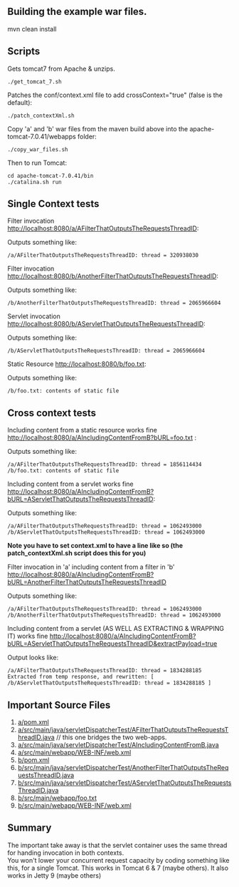 ## Building the example war files.

mvn clean install

## Scripts 

Gets tomcat7 from Apache & unzips.

    ./get_tomcat_7.sh

Patches the conf/context.xml file to add crossContext="true" (false is the default):

    ./patch_contextXml.sh

Copy 'a' and 'b' war files from the maven build above into the apache-tomcat-7.0.41/webapps folder:

    ./copy_war_files.sh

Then to run Tomcat:

    cd apache-tomcat-7.0.41/bin
	./catalina.sh run

## Single Context tests

Filter invocation [http://localhost:8080/a/AFilterThatOutputsTheRequestsThreadID](http://localhost:8080/a/AFilterThatOutputsTheRequestsThreadID):

Outputs something like:

    /a/AFilterThatOutputsTheRequestsThreadID: thread = 320938030

Filter invocation [http://localhost:8080/b/AnotherFilterThatOutputsTheRequestsThreadID](http://localhost:8080/b/AnotherFilterThatOutputsTheRequestsThreadID):

Outputs something like:

    /b/AnotherFilterThatOutputsTheRequestsThreadID: thread = 2065966604

Servlet invocation [http://localhost:8080/b/AServletThatOutputsTheRequestsThreadID](http://localhost:8080/b/AServletThatOutputsTheRequestsThreadID):

Outputs something like:

    /b/AServletThatOutputsTheRequestsThreadID: thread = 2065966604

Static Resource [http://localhost:8080/b/foo.txt](http://localhost:8080/b/foo.txt):

Outputs something like:

    /b/foo.txt: contents of static file

## Cross context tests

Including content from a static resource works fine [http://localhost:8080/a/AIncludingContentFromB?bURL=foo.txt](http://localhost:8080/a/AIncludingContentFromB?bURL=foo.txt) :

Outputs something like:

    /a/AFilterThatOutputsTheRequestsThreadID: thread = 1856114434
    /b/foo.txt: contents of static file

Including content from a servlet works fine [http://localhost:8080/a/AIncludingContentFromB?bURL=AServletThatOutputsTheRequestsThreadID](http://localhost:8080/a/AIncludingContentFromB?bURL=AServletThatOutputsTheRequestsThreadID):

Outputs something like:

    /a/AFilterThatOutputsTheRequestsThreadID: thread = 1062493000
    /b/AServletThatOutputsTheRequestsThreadID: thread = 1062493000

**Note you have to set context.xml to have a line like so (the patch_contextXml.sh script does this for you)**

Filter invocation in 'a' including content from a filter in 'b' [http://localhost:8080/a/AIncludingContentFromB?bURL=AnotherFilterThatOutputsTheRequestsThreadID](http://localhost:8080/a/AIncludingContentFromB?bURL=AnotherFilterThatOutputsTheRequestsThreadID)

Outputs something like:

    /a/AFilterThatOutputsTheRequestsThreadID: thread = 1062493000
    /b/AnotherFilterThatOutputsTheRequestsThreadID: thread = 1062493000
	
	
Including content from a servlet (AS WELL AS EXTRACTING & WRAPPING IT) works fine [http://localhost:8080/a/AIncludingContentFromB?bURL=AServletThatOutputsTheRequestsThreadID&extractPayload=true](http://localhost:8080/a/AIncludingContentFromB?bURL=AServletThatOutputsTheRequestsThreadID&extractPayload=true)

Output looks like:

    /a/AFilterThatOutputsTheRequestsThreadID: thread = 1834288185
    Extracted from temp response, and rewritten: [ /b/AServletThatOutputsTheRequestsThreadID: thread = 1834288185 ]
	
## Important Source Files

1. [a/pom.xml](a/pom.xml)
2. [a/src/main/java/servletDispatcherTest/AFilterThatOutputsTheRequestsThreadID.java](a/src/main/java/servletDispatcherTest/AFilterThatOutputsTheRequestsThreadID.java) // this one bridges the two web-apps.
3. [a/src/main/java/servletDispatcherTest/AIncludingContentFromB.java](a/src/main/java/servletDispatcherTest/AIncludingContentFromB.java)
4. [a/src/main/webapp/WEB-INF/web.xml](a/src/main/webapp/WEB-INF/web.xml)
5. [b/pom.xml](b/pom.xml)
6. [b/src/main/java/servletDispatcherTest/AnotherFilterThatOutputsTheRequestsThreadID.java](b/src/main/java/servletDispatcherTest/AnotherFilterThatOutputsTheRequestsThreadID.java)
7. [b/src/main/java/servletDispatcherTest/AServletThatOutputsTheRequestsThreadID.java](b/src/main/java/servletDispatcherTest/AServletThatOutputsTheRequestsThreadID.java)
8. [b/src/main/webapp/foo.txt](b/src/main/webapp/foo.txt)
9. [b/src/main/webapp/WEB-INF/web.xml](b/src/main/webapp/WEB-INF/web.xml)
	
## Summary	

The important take away is that the servlet container uses the same thread for handing invocation in both contexts.  
You won't lower your concurrent request capacity by coding something like this, for a single Tomcat. This works in Tomcat 6 & 7 (maybe others). It also works in Jetty 9 (maybe others)
